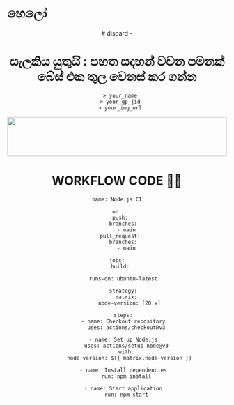# හෙලෝ
<div align="center">
# discard - 

 
# සැලකිය යුතුයි : පහත සදහන් වචන පමනක් බේස් එක තුල වෙනස් කර ගන්න
```
  > your_name
  > your_gp_jid
  > your_img_url
```


 <img src="😂" height="90" width="100%">


# WORKFLOW CODE 👨‍💻
```
name: Node.js CI

on:
  push:
    branches:
      - main
  pull_request:
    branches:
      - main

jobs:
  build:

    runs-on: ubuntu-latest

    strategy:
      matrix:
        node-version: [20.x]

    steps:
    - name: Checkout repository
      uses: actions/checkout@v3

    - name: Set up Node.js
      uses: actions/setup-node@v3
      with:
        node-version: ${{ matrix.node-version }}

    - name: Install dependencies
      run: npm install

    - name: Start application
      run: npm start

